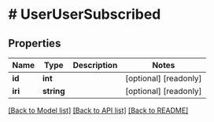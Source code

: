 # # UserUserSubscribed

## Properties

Name | Type | Description | Notes
------------ | ------------- | ------------- | -------------
**id** | **int** |  | [optional] [readonly]
**iri** | **string** |  | [optional] [readonly]

[[Back to Model list]](../../README.md#models) [[Back to API list]](../../README.md#endpoints) [[Back to README]](../../README.md)
